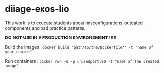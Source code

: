 # diiage-exos-lio
This work is to educate students about misconfigurations, outdated components and bad practice patterns.

**DO NOT USE IN A PRODUCTION ENVIRONEMENT !!!!!**

Build the images :
```docker build "path/to/the/Dockerfile/" -t "name of your choice"```

Run containers :
```docker run -d -p unusedport:80 -t "name of the created image"```
